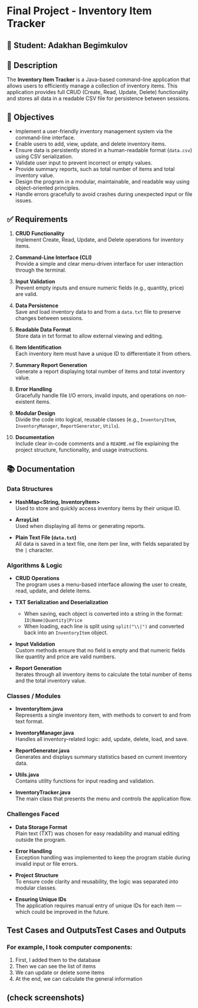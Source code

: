 # Final Project - Inventory Item Tracker

## 👤 Student: Adakhan Begimkulov

## 📌 Description
The **Inventory Item Tracker** is a Java-based command-line application that allows users to efficiently manage a collection of inventory items. This application provides full CRUD (Create, Read, Update, Delete) functionality and stores all data in a readable CSV file for persistence between sessions.

## 🎯 Objectives
- Implement a user-friendly inventory management system via the command-line interface.
- Enable users to add, view, update, and delete inventory items.
- Ensure data is persistently stored in a human-readable format (`data.csv`) using CSV serialization.
- Validate user input to prevent incorrect or empty values.
- Provide summary reports, such as total number of items and total inventory value.
- Design the program in a modular, maintainable, and readable way using object-oriented principles.
- Handle errors gracefully to avoid crashes during unexpected input or file issues.

## ✅ Requirements

1. **CRUD Functionality**  
   Implement Create, Read, Update, and Delete operations for inventory items.

2. **Command-Line Interface (CLI)**  
   Provide a simple and clear menu-driven interface for user interaction through the terminal.

3. **Input Validation**  
   Prevent empty inputs and ensure numeric fields (e.g., quantity, price) are valid.

4. **Data Persistence**  
   Save and load inventory data to and from a `data.txt` file to preserve changes between sessions.

5. **Readable Data Format**  
   Store data in txt format to allow external viewing and editing.

6. **Item Identification**  
   Each inventory item must have a unique ID to differentiate it from others.

7. **Summary Report Generation**  
   Generate a report displaying total number of items and total inventory value.

8. **Error Handling**  
   Gracefully handle file I/O errors, invalid inputs, and operations on non-existent items.

9. **Modular Design**  
   Divide the code into logical, reusable classes (e.g., `InventoryItem`, `InventoryManager`, `ReportGenerator`, `Utils`).

10. **Documentation**  
    Include clear in-code comments and a `README.md` file explaining the project structure, functionality, and usage instructions.


## 📚 Documentation

### Data Structures
- **HashMap<String, InventoryItem>**  
  Used to store and quickly access inventory items by their unique ID.

- **ArrayList<InventoryItem>**  
  Used when displaying all items or generating reports.

- **Plain Text File (`data.txt`)**  
  All data is saved in a text file, one item per line, with fields separated by the `|` character.

### Algorithms & Logic
- **CRUD Operations**  
  The program uses a menu-based interface allowing the user to create, read, update, and delete items.

- **TXT Serialization and Deserialization**  
  - When saving, each object is converted into a string in the format: `ID|Name|Quantity|Price`
  - When loading, each line is split using `split("\\|")` and converted back into an `InventoryItem` object.

- **Input Validation**  
  Custom methods ensure that no field is empty and that numeric fields like quantity and price are valid numbers.

- **Report Generation**  
  Iterates through all inventory items to calculate the total number of items and the total inventory value.

### Classes / Modules
- **InventoryItem.java**  
  Represents a single inventory item, with methods to convert to and from text format.

- **InventoryManager.java**  
  Handles all inventory-related logic: add, update, delete, load, and save.

- **ReportGenerator.java**  
  Generates and displays summary statistics based on current inventory data.

- **Utils.java**  
  Contains utility functions for input reading and validation.

- **InventoryTracker.java**  
  The main class that presents the menu and controls the application flow.

### Challenges Faced
- **Data Storage Format**  
  Plain text (TXT) was chosen for easy readability and manual editing outside the program.

- **Error Handling**  
  Exception handling was implemented to keep the program stable during invalid input or file errors.

- **Project Structure**  
  To ensure code clarity and reusability, the logic was separated into modular classes.

- **Ensuring Unique IDs**  
  The application requires manual entry of unique IDs for each item — which could be improved in the future.


## Test Cases and OutputsTest Cases and Outputs

### For example, I took computer components:
1) First, I added them to the database
2) Then we can see the list of items
3) We can update or delete some items
4) At the end, we can calculate the general information
## (check screenshots)
